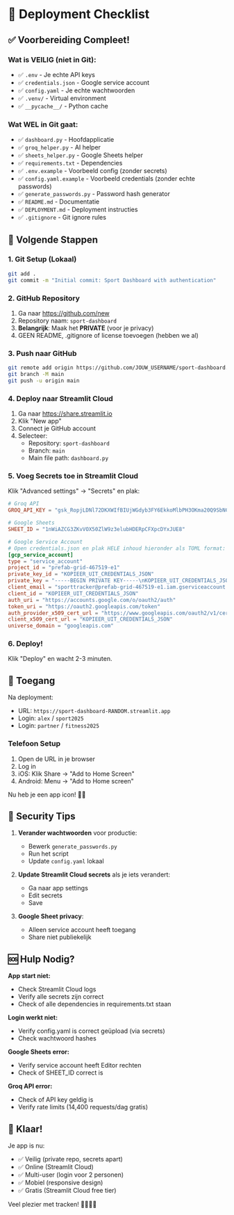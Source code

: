 # 🎯 Deployment Checklist

## ✅ Voorbereiding Compleet!

### Wat is VEILIG (niet in Git):
- ✅ `.env` - Je echte API keys
- ✅ `credentials.json` - Google service account
- ✅ `config.yaml` - Je echte wachtwoorden
- ✅ `.venv/` - Virtual environment
- ✅ `__pycache__/` - Python cache

### Wat WEL in Git gaat:
- ✅ `dashboard.py` - Hoofdapplicatie
- ✅ `groq_helper.py` - AI helper
- ✅ `sheets_helper.py` - Google Sheets helper
- ✅ `requirements.txt` - Dependencies
- ✅ `.env.example` - Voorbeeld config (zonder secrets)
- ✅ `config.yaml.example` - Voorbeeld credentials (zonder echte passwords)
- ✅ `generate_passwords.py` - Password hash generator
- ✅ `README.md` - Documentatie
- ✅ `DEPLOYMENT.md` - Deployment instructies
- ✅ `.gitignore` - Git ignore rules

## 🚀 Volgende Stappen

### 1. Git Setup (Lokaal)
```bash
git add .
git commit -m "Initial commit: Sport Dashboard with authentication"
```

### 2. GitHub Repository
1. Ga naar https://github.com/new
2. Repository naam: `sport-dashboard`
3. **Belangrijk**: Maak het **PRIVATE** (voor je privacy)
4. GEEN README, .gitignore of license toevoegen (hebben we al)

### 3. Push naar GitHub
```bash
git remote add origin https://github.com/JOUW_USERNAME/sport-dashboard.git
git branch -M main
git push -u origin main
```

### 4. Deploy naar Streamlit Cloud
1. Ga naar https://share.streamlit.io
2. Klik "New app"
3. Connect je GitHub account
4. Selecteer:
   - Repository: `sport-dashboard`
   - Branch: `main`
   - Main file path: `dashboard.py`

### 5. Voeg Secrets toe in Streamlit Cloud

Klik "Advanced settings" → "Secrets" en plak:

```toml
# Groq API
GROQ_API_KEY = "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"

# Google Sheets
SHEET_ID = "1nWiAZCG3ZKvVOX50ZlW9z3elubHDERpCFXpcDYxJUE8"

# Google Service Account
# Open credentials.json en plak HELE inhoud hieronder als TOML format:
[gcp_service_account]
type = "service_account"
project_id = "prefab-grid-467519-e1"
private_key_id = "KOPIEER_UIT_CREDENTIALS_JSON"
private_key = "-----BEGIN PRIVATE KEY-----\nKOPIEER_UIT_CREDENTIALS_JSON\n-----END PRIVATE KEY-----\n"
client_email = "sporttracker@prefab-grid-467519-e1.iam.gserviceaccount.com"
client_id = "KOPIEER_UIT_CREDENTIALS_JSON"
auth_uri = "https://accounts.google.com/o/oauth2/auth"
token_uri = "https://oauth2.googleapis.com/token"
auth_provider_x509_cert_url = "https://www.googleapis.com/oauth2/v1/certs"
client_x509_cert_url = "KOPIEER_UIT_CREDENTIALS_JSON"
universe_domain = "googleapis.com"
```

### 6. Deploy!
Klik "Deploy" en wacht 2-3 minuten.

## 📱 Toegang

Na deployment:
- URL: `https://sport-dashboard-RANDOM.streamlit.app`
- Login: `alex` / `sport2025`
- Login: `partner` / `fitness2025`

### Telefoon Setup
1. Open de URL in je browser
2. Log in
3. iOS: Klik Share → "Add to Home Screen"
4. Android: Menu → "Add to Home screen"

Nu heb je een app icon! 📱💪

## 🔐 Security Tips

1. **Verander wachtwoorden** voor productie:
   - Bewerk `generate_passwords.py`
   - Run het script
   - Update `config.yaml` lokaal

2. **Update Streamlit Cloud secrets** als je iets verandert:
   - Ga naar app settings
   - Edit secrets
   - Save

3. **Google Sheet privacy**:
   - Alleen service account heeft toegang
   - Share niet publiekelijk

## 🆘 Hulp Nodig?

**App start niet:**
- Check Streamlit Cloud logs
- Verify alle secrets zijn correct
- Check of alle dependencies in requirements.txt staan

**Login werkt niet:**
- Verify config.yaml is correct geüpload (via secrets)
- Check wachtwoord hashes

**Google Sheets error:**
- Verify service account heeft Editor rechten
- Check of SHEET_ID correct is

**Groq API error:**
- Check of API key geldig is
- Verify rate limits (14,400 requests/dag gratis)

## 🎉 Klaar!

Je app is nu:
- ✅ Veilig (private repo, secrets apart)
- ✅ Online (Streamlit Cloud)
- ✅ Multi-user (login voor 2 personen)
- ✅ Mobiel (responsive design)
- ✅ Gratis (Streamlit Cloud free tier)

Veel plezier met tracken! 💪🏃‍♂️🥗

